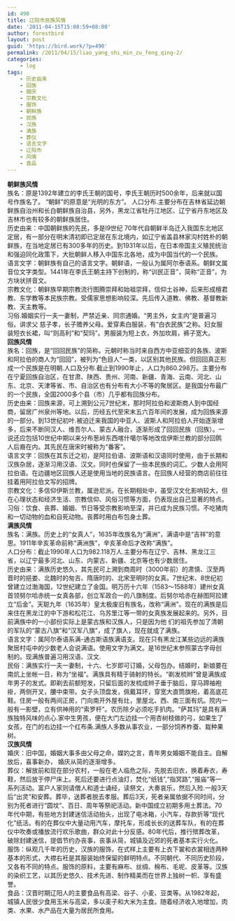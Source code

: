```yaml
---
id: 490
title: 辽阳市民族风情
date: '2011-04-15T15:08:59+08:00'
author: forestbird
layout: post
guid: 'https://bird.work/?p=490'
permalink: /2011/04/15/liao_yang_shi_min_zu_feng_qing-2/
categories:
    - log
tags:
    - 历史由来
    - 回族
    - 婚庆
    - 宗教文化
    - 服饰
    - 朝鲜族
    - 民族
    - 汉族
    - 满族
    - 葬仪
    - 语言文字
    - 辽阳市
    - 风情
    - 食品
---
```


 **朝鲜族风情**  
 族名：原是1392年建立的李氏王朝的国号，李氏王朝历时500余年，后来就以国号作族名了。 “朝鲜”的原意是“光明的东方”。 人口分布.主要分布在吉林省延边朝鲜族自治州和长白朝鲜族自治县，另外，黑龙江省牡丹江地区、辽宁省丹东地区及吉林市也有较多的朝鲜族居住。  
 历史由来：中国朝鲜族的先民，多是l9世纪 70年代自朝鲜半岛迁入我国东北地区定居，有一部分在明末清初即已定居在东北境内，如辽宁省盖县林家沟村姓朴的朝鲜族，在当地定居已有300多年的历史。到1931年以后，在日本帝国主义殖民统治和强迫同化政策下，大批朝鲜人移入中国东北各地，成为中国当代的一个民族。  
 语言文字：朝鲜族有自己的语言文字。朝鲜语，一般认为属阿尔泰语系。朝鲜文属音位文字类型。1441年在李氏王朝主持下创制的，称“训民正音”，简称“正音”，为方块状拼音文。  
 宗教文化：朝鲜族早期宗教流行图腾崇拜和始祖崇拜，信仰土谷神，后来形成檀君教、东学教等本民族宗教。受儒家思想影响较深。先后传入道教、佛教、基督教新教、天主教等。  
 习俗.婚姻实行一夫一妻制，严禁近亲、同宗通婚。“男主外，女主内”是普遍习俗。讲求父 慈子孝，长子赡养父母。爱穿素白服装，有“白衣民族”之称。妇女服装短衣长裙，叫“则高利”和“契玛”。男服装为短上衣，外加坎肩，裤子宽大。  
 **回族风情**  
 族名：回族，是“回回民族”的简称。元朝时称当时来自西方中亚细亚的各族、波斯和阿拉伯的商人为“回回”，被列为“色目人”一类，以区别其他民族。但回回真正形成一个民族是在明朝.人口及分布.截止到1990年止，人口为860.298万。主要分布在宁夏回族自治区，在甘肃、陕西、贵州、河南、新疆、青海、云南、河北、山东、北京、天津等省、市、自治区也有分布有大小不等的聚居区。是我国分布最广的一个民族，全国2000多个县（市）几乎都有回族分布。  
 历史由来：回族来源，可上溯到公元7世纪末，那时阿拉伯和波斯商人到中国经商，留居广州泉州等地。以后，历经五代至宋末五六百年间的发展，成为回族来源的一部分。到13世纪初叶.被迫迁来我国的中亚人、波斯人和阿拉伯人开始逐渐增多，后来不断同汉人、维吾尔人、蒙古人融合，逐渐形成了回回民族（回族）。一说还应包括10世纪中期以来分布葱岭东西喀什噶尔等地改信伊斯兰教的部分回鹘人后裔在内。其先民在唐宋时被称为“番客”。  
 语言文字：回族在其东迁之初，是阿拉伯语、波斯语和汉语同时使用，由于长期和汉族杂居，逐渐习用汉语、汉文。同时也保留了一些本民族的词汇。少数人会用阿拉伯语。在边疆地区回族人还是使用当地的民族语言。在回族人经营的商店前往往挂着用阿拉伯文写的招牌。  
 宗教文化：多信仰伊斯兰教，属逊尼派。在长期相处中，虽受汉文化影响较大，但在心理状态和经济生活、宗教信仰、风俗习惯等方面，仍表现出自己显著的特点。  
 习俗：饮食、丧葬、婚姻、节日等受宗教影响至深，并已成为民族习惯。不吃猪肉和一切动物的血和自死动物。丧葬时用白布包身土葬。  
 **满族风情**  
 族名：满族。历史上的“女真人”，1635年改族名为“满洲”，满语中是“吉祥”的意思。1911年辛亥革命前称“满洲族”，辛亥革命后才改称“满族”。  
 人口分布：截止1990年人口为982.118万人.主要分布在辽宁、吉林、黑龙江三省，以辽宁最多河北、山东、内蒙古、新疆、北京等也有少数居住。  
 历史由来：满族历史悠久，其先民可上溯到商周时（3000年前）的肃慎、汉至两晋时的挹娄、北魏时的匆吉、隋唐时的、北宋至明时的女真。7世纪末、8世纪初曾建立过渤海国，12世纪建立了金国。明万历十六年（1583～1588年）建州女真首领努尔哈赤统一女真各部，创立军政合一的八旗制度。后努尔哈赤在赫图阿拉建立“后金”。天聪九年（1635年）皇太极废旧有族名，改称“满洲”。现在的满族是后来住在黑龙江的中下游和松花江、乌苏里江等一带的女真族发展起来的。另外，目前满族中的一小部份实际上是蒙古族和汉族人，只是因为他 们的祖先参加了清朝的军队的“蒙古八旗”和“汉军八旗”，成了旗人，现在就成了满族。  
 语言文字：属阿尔泰语系满-通古斯语族满语支。现在只有黑龙江某些边远的满族聚居村屯中的少数老人会说满语。使用文字为满文。是16世纪末参照蒙古字母创制的。现满族普遍习用汉语、汉文.  
 民俗：满族实行一夫一妻制，十六、七岁即可订婚，父母包办。结婚时，新娘要在南炕上坐帐一日，称为“坐福”。满族具有精于骑射的特长。“剃发梳辫”曾是满族成年男子的发式。即剃去前额短发，只留后面的发梳成辫子垂于脑后，穿马蹄袖袍褂，两侧开叉，腰中束带。女子头顶盘发，佩戴耳环，穿宽大直筒旗袍，着高底花鞋。住房一般有两间正房，门向南开外屋有灶，里屋北、西、南三面有炕。院内一般有一影壁，立有供神用的“索罗杆”。农历除夕必须吃手扒肉。“萨其玛”是具有满族独特风味的点心.家中生男孩，便在大门左边挂一个用杏树枝做的弓，如果生了女孩，在门的右边挂一个红布条.满族人多数从事农业，一部分饲养柞蚕、栽种果树。  
 **汉族风情**  
 婚庆：旧中国，婚姻大事多由父母之命，媒妁之言，青年男女婚姻不能自主。自解放后，喜事新办， 婚庆从简的逐渐增多。  
 葬仪：解放前和现在部分农村，一般在老人临危之际，先脱去旧衣，换着寿衣，寿鞋，然后放于停尸床上。死后还要进行点油灯，焚化“纸钱”,“指冥路”,“报庙”等一系列活动。富户人家则请僧人和道士诵经，读祭文，大奏哀乐，然后入殓.一般3天后“出灵”和安葬。葬毕，送葬者脱去孝服。葬后3天，死者亲属依据不同时间，分别为死者进行“圆坟”、百日、周年等祭祀活动。新中国成立初期多用土葬法。70年代中期，有些地方封建迷信活动抬头，出现了电冰箱，小汽车，存款折等“现代化”纸活。有的在葬仪中大量动用汽车，摩托车，形成长长的送葬车队，有的在葬仪中吹奏或播放流行欢乐歌曲，群众对此十分反感。80年代后，推行殡葬改革，破除封建迷信，提倡节约办丧事，丧事从简，城镇及近郊的死者基本实行火化。  
 服饰：纵观几千年的历史，汉族的服饰，在式样上主要有上衣下裳和衣裳相连两种基本的形式，大襟右衽是其服装始终保留的鲜明特点。不同朝代、不同历史阶段，又各有不同的特点。服饰的原料，主要有麻布、丝绸、棉布、毛呢、皮革等。汉族的染织工艺，以其历史悠久、技术先进、制作精美而在世界上独树一帜、享有盛誉。  
 食品：汉晋时期辽阳人的主要食品有高梁、谷子、小麦、豆类等。从1982年起，城镇人民很少食用玉米与高梁，多以麦子和大米为主食。随着经济收入地增加，肉类、水果、水产品在大量为居民所食用。